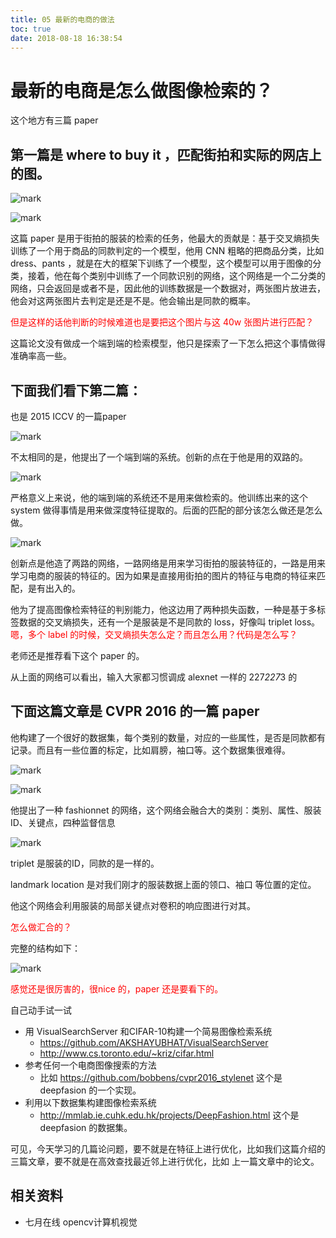```yaml
---
title: 05 最新的电商的做法
toc: true
date: 2018-08-18 16:38:54
---
```




# 最新的电商是怎么做图像检索的？

这个地方有三篇 paper

## 第一篇是 where to buy it ，匹配街拍和实际的网店上的图。

![mark](http://images.iterate.site/blog/image/180814/BCc9mhKGj0.png?imageslim)


![mark](http://images.iterate.site/blog/image/180814/k0gHC153Ih.png?imageslim)


这篇 paper 是用于街拍的服装的检索的任务，他最大的贡献是：基于交叉熵损失训练了一个用于商品的同款判定的一个模型，他用 CNN 粗略的把商品分类，比如 dress、pants ，就是在大的框架下训练了一个模型，这个模型可以用于图像的分类，接着，他在每个类别中训练了一个同款识别的网络，这个网络是一个二分类的网络，只会返回是或者不是，因此他的训练数据是一个数据对，两张图片放进去，他会对这两张图片去判定是还是不是。他会输出是同款的概率。

<span style="color:red;">但是这样的话他判断的时候难道也是要把这个图片与这 40w 张图片进行匹配？</span>

这篇论文没有做成一个端到端的检索模型，他只是探索了一下怎么把这个事情做得准确率高一些。



## 下面我们看下第二篇：

也是 2015 ICCV 的一篇paper

![mark](http://images.iterate.site/blog/image/180814/D1lIB3igcj.png?imageslim)


不太相同的是，他提出了一个端到端的系统。创新的点在于他是用的双路的。


![mark](http://images.iterate.site/blog/image/180814/AigkI6b6C4.png?imageslim)


严格意义上来说，他的端到端的系统还不是用来做检索的。他训练出来的这个 system 做得事情是用来做深度特征提取的。后面的匹配的部分该怎么做还是怎么做。

![mark](http://images.iterate.site/blog/image/180814/gLjDl2bbLE.png?imageslim)

创新点是他造了两路的网络，一路网络是用来学习街拍的服装特征的，一路是用来学习电商的服装的特征的。因为如果是直接用街拍的图片的特征与电商的特征来匹配，是有出入的。

他为了提高图像检索特征的判别能力，他这边用了两种损失函数，一种是基于多标签数据的交叉熵损失，还有一个是服装是不是同款的 loss，好像叫 triplet loss。<span style="color:red;">嗯，多个 label 的时候，交叉熵损失怎么定？而且怎么用？代码是怎么写？</span>

老师还是推荐看下这个 paper 的。

从上面的网络可以看出，输入大家都习惯调成 alexnet 一样的 227*227*3 的



## 下面这篇文章是 CVPR 2016 的一篇 paper

他构建了一个很好的数据集，每个类别的数量，对应的一些属性，是否是同款都有记录。而且有一些位置的标定，比如肩膀，袖口等。这个数据集很难得。

![mark](http://images.iterate.site/blog/image/180814/83c3Iel86H.png?imageslim)


![mark](http://images.iterate.site/blog/image/180814/gg3mcgbbGb.png?imageslim)

他提出了一种 fashionnet 的网络，这个网络会融合大的类别：类别、属性、服装ID、关键点，四种监督信息

![mark](http://images.iterate.site/blog/image/180814/GgfHmmCiei.png?imageslim)

triplet 是服装的ID，同款的是一样的。

landmark location 是对我们刚才的服装数据上面的领口、袖口 等位置的定位。

他这个网络会利用服装的局部关键点对卷积的响应图进行对其。

<span style="color:red;">怎么做汇合的？</span>

完整的结构如下：

![mark](http://images.iterate.site/blog/image/180814/E31gmdI4Le.png?imageslim)

<span style="color:red;">感觉还是很厉害的，很nice 的，paper 还是要看下的。</span>




⾃⼰动⼿试⼀试


- ⽤ VisualSearchServer 和CIFAR-10构建⼀个简易图像检索系统
    - https://github.com/AKSHAYUBHAT/VisualSearchServer
    - http://www.cs.toronto.edu/~kriz/cifar.html
- 参考任何⼀个电商图像搜索的⽅法
    - ⽐如 https://github.com/bobbens/cvpr2016_stylenet 这个是 deepfasion 的一个实现。
- 利⽤以下数据集构建图像检索系统
    - http://mmlab.ie.cuhk.edu.hk/projects/DeepFashion.html 这个是 deepfasion 的数据集。


可见，今天学习的几篇论问题，要不就是在特征上进行优化，比如我们这篇介绍的三篇文章，要不就是在高效查找最近邻上进行优化，比如 上一篇文章中的论文。





## 相关资料

- 七月在线 opencv计算机视觉
